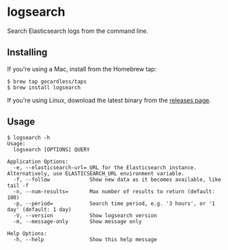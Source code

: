 # logsearch

Search Elasticsearch logs from the command line.

## Installing

If you're using a Mac, install from the Homebrew tap:

```
$ brew tap gocardless/taps
$ brew install logsearch
```

If you're using Linux, download the latest binary from the [releases page][releases].

[releases]: https://github.com/gocardless/logsearch/releases


## Usage

```
$ logsearch -h
Usage:
  logsearch [OPTIONS] QUERY

Application Options:
  -e, --elasticsearch-url= URL for the Elasticsearch instance. Alternatively, use ELASTICSEARCH_URL environment variable.
  -f, --follow             Show new data as it becomes available, like tail -f
  -n, --num-results=       Max number of results to return (default: 100)
  -p, --period=            Search time period, e.g. '3 hours', or '1 day' (default: 1 day)
  -V, --version            Show logsearch version
  -m, --message-only       Show message only

Help Options:
  -h, --help               Show this help message
```

